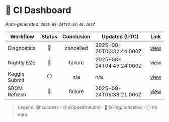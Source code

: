 # 🚦 CI Dashboard

_Auto-generated: `2025-08-24T12:53:46.164Z`_

| Workflow | Status | Conclusion | Updated (UTC) | Link |
|---|:---:|:---:|---|---|
| Diagnostics | 🔴 | cancelled | 2025-08-20T00:32:44.000Z | [view](https://github.com/bartytime4life/ArielSensorArray/actions/runs/17085098246) |
| Nightly E2E | 🔴 | failure | 2025-08-24T04:45:24.000Z | [view](https://github.com/bartytime4life/ArielSensorArray/actions/runs/17184369333) |
| Kaggle Submit | ⚪ | n/a | n/a | [view]( ) |
| SBOM Refresh | 🔴 | failure | 2025-08-24T06:38:21.000Z | [view](https://github.com/bartytime4life/ArielSensorArray/actions/runs/17185383610) |

> Legend: 🟢 success · 🟡 skipped/neutral · 🔴 failing/cancelled · ⚪ no data